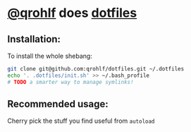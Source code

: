 # [@qrohlf](https://github.com/qrohlf) does [dotfiles](http://dotfiles.github.io)

## Installation:
To install the whole shebang:

```bash
git clone git@github.com:qrohlf/dotfiles.git ~/.dotfiles
echo '. .dotfiles/init.sh' >> ~/.bash_profile
# TODO a smarter way to manage symlinks!
```

## Recommended usage:
Cherry pick the stuff you find useful from `autoload`

